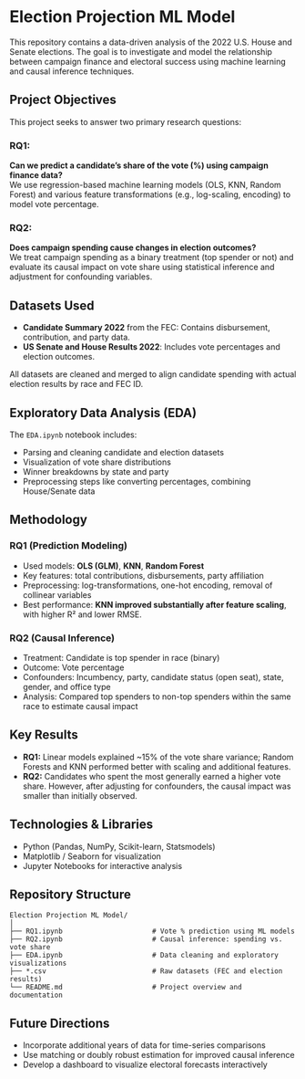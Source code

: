 
# Election Projection ML Model

This repository contains a data-driven analysis of the 2022 U.S. House and Senate elections. The goal is to investigate and model the relationship between campaign finance and electoral success using machine learning and causal inference techniques.

## Project Objectives

This project seeks to answer two primary research questions:

### **RQ1:**  
**Can we predict a candidate’s share of the vote (%) using campaign finance data?**  
We use regression-based machine learning models (OLS, KNN, Random Forest) and various feature transformations (e.g., log-scaling, encoding) to model vote percentage.

### **RQ2:**  
**Does campaign spending cause changes in election outcomes?**  
We treat campaign spending as a binary treatment (top spender or not) and evaluate its causal impact on vote share using statistical inference and adjustment for confounding variables.

## Datasets Used

- **Candidate Summary 2022** from the FEC: Contains disbursement, contribution, and party data.
- **US Senate and House Results 2022**: Includes vote percentages and election outcomes.

All datasets are cleaned and merged to align candidate spending with actual election results by race and FEC ID.

## Exploratory Data Analysis (EDA)

The `EDA.ipynb` notebook includes:
- Parsing and cleaning candidate and election datasets
- Visualization of vote share distributions
- Winner breakdowns by state and party
- Preprocessing steps like converting percentages, combining House/Senate data

## Methodology

### RQ1 (Prediction Modeling)
- Used models: **OLS (GLM)**, **KNN**, **Random Forest**
- Key features: total contributions, disbursements, party affiliation
- Preprocessing: log-transformations, one-hot encoding, removal of collinear variables
- Best performance: **KNN improved substantially after feature scaling**, with higher R² and lower RMSE.

### RQ2 (Causal Inference)
- Treatment: Candidate is top spender in race (binary)
- Outcome: Vote percentage
- Confounders: Incumbency, party, candidate status (open seat), state, gender, and office type
- Analysis: Compared top spenders to non-top spenders within the same race to estimate causal impact

## Key Results

- **RQ1:** Linear models explained ~15% of the vote share variance; Random Forests and KNN performed better with scaling and additional features.
- **RQ2:** Candidates who spent the most generally earned a higher vote share. However, after adjusting for confounders, the causal impact was smaller than initially observed.

## Technologies & Libraries

- Python (Pandas, NumPy, Scikit-learn, Statsmodels)
- Matplotlib / Seaborn for visualization
- Jupyter Notebooks for interactive analysis

## Repository Structure

```
Election Projection ML Model/
│
├── RQ1.ipynb                      # Vote % prediction using ML models
├── RQ2.ipynb                      # Causal inference: spending vs. vote share
├── EDA.ipynb                      # Data cleaning and exploratory visualizations
├── *.csv                          # Raw datasets (FEC and election results)
└── README.md                      # Project overview and documentation
```

## Future Directions

- Incorporate additional years of data for time-series comparisons
- Use matching or doubly robust estimation for improved causal inference
- Develop a dashboard to visualize electoral forecasts interactively
